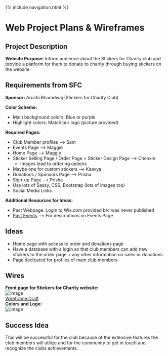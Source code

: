 {% include navigation.html %}

# Web Project Plans & Wireframes

## Project Description
**Website Purpose:** Inform audience about the Stickers for Charity club and provide a platform for them to donate to charity through buying stickers on the website

## Requirements from SFC
**Sponsor:** Arushi Bharadwaj (Stickers for Charity Club)

**Color Scheme:** 
- Main background colors: Blue or purple
- Highlight colors: Match our logo (picture provided)

**Required Pages:**
- Club Member profiles --> Sam
- Events Page --> Maggie
- Home Page --> Maggie
- Sticker Selling Page / Order Page + Sticker Design Page --> Chenxin
   - Images lead to ordering options
- Maybe one for custom stickers --> Kaavya
- Donations / Sponsors Page --> Prisha
- Sign-up Page --> Prisha
- Use lots of Sassy, CSS, Bootstrap (lots of images too)
- Social Media Links 

**Additional Resources for Ideas:**
- Past Webpage: Login to Wix.com provided b/c was never published
- [Past Events](https://docs.google.com/document/d/1-mrhf90zkpaDLu2kP498Cd9tpI4pocaZQk2-gfyPCxQ/edit?usp=sharing) --> For descriptions on Events Page

## Ideas
- Home page with access to order and donations page
- Have a database with a login so that club members can add new stickers to the order page + any other information on sales or donations
- Page dedicated for profiles of main club members

## Wires
**Front page for Stickers for Charity website:**\
![image](https://user-images.githubusercontent.com/55467785/157729448-8ccfd2b3-6be3-4e37-bd97-3c5f6854f915.png)\
[Wireframe Draft](https://docs.google.com/presentation/d/1ybz3M7shFSvOfrpQMVcCzuK4tXOB1UHRscraEQJ09U4/edit?usp=sharing)\
**Colors and Logo:**\
![image](https://user-images.githubusercontent.com/55467785/157729346-ac7e705a-6f0e-4860-8ba2-06a79ddec9e6.png)

## Success Idea
This will be successful for the club because of the extensive features the club members will utilize and for the community to get in touch and recognize the clubs achievements.
